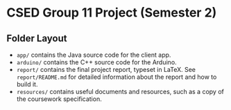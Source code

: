 # CSED Group 11 Project (Semester 2)

## Folder Layout

- `app/` contains the Java source code for the client app.
- `arduino/` contains the C++ source code for the Arduino.
- `report/` contains the final project report, typeset in LaTeX. See `report/README.md` for
  detailed information about the report and how to build it.
- `resources/` contains useful documents and resources, such as a copy of the coursework
  specification.
